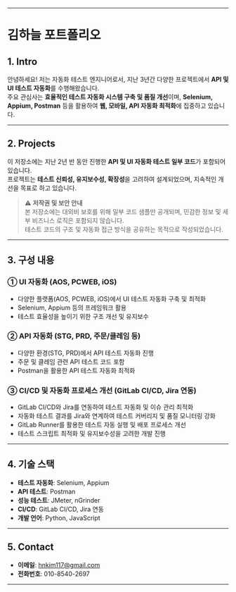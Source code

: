 
---

# **김하늘 포트폴리오**  

## **1. Intro**  
안녕하세요! 저는 자동화 테스트 엔지니어로서, 지난 3년간 다양한 프로젝트에서 **API 및 UI 테스트 자동화**를 수행해왔습니다.  
주요 관심사는 **효율적인 테스트 자동화 시스템 구축 및 품질 개선**이며, **Selenium, Appium, Postman** 등을 활용하여 **웹, 모바일, API 자동화 최적화**에 집중하고 있습니다.  

---

## **2. Projects**  

이 저장소에는 지난 2년 반 동안 진행한 **API 및 UI 자동화 테스트 일부 코드**가 포함되어 있습니다.  
프로젝트는 **테스트 신뢰성, 유지보수성, 확장성**을 고려하여 설계되었으며, 지속적인 개선을 목표로 하고 있습니다.  

> ⚠️ **저작권 및 보안 안내**  
> 본 저장소에는 대외비 보호를 위해 일부 코드 샘플만 공개되며, 민감한 정보 및 세부 비즈니스 로직은 포함되지 않습니다.  
> 테스트 코드의 구조 및 자동화 접근 방식을 공유하는 목적으로 작성되었습니다.  

---

## **3. 구성 내용**  

### **① UI 자동화 (AOS, PCWEB, iOS)**  
- 다양한 플랫폼(AOS, PCWEB, iOS)에서 UI 테스트 자동화 구축 및 최적화  
- Selenium, Appium 등의 프레임워크 활용  
- 테스트 효율성을 높이기 위한 구조 개선 및 유지보수  

### **② API 자동화 (STG, PRD, 주문/클레임 등)**  
- 다양한 환경(STG, PRD)에서 API 테스트 자동화 진행  
- 주문 및 클레임 관련 API 테스트 코드 포함  
- Postman을 활용한 API 테스트 자동화 최적화  

### **③ CI/CD 및 자동화 프로세스 개선 (GitLab CI/CD, Jira 연동)**  
- GitLab CI/CD와 Jira를 연동하여 테스트 자동화 및 이슈 관리 최적화  
- 자동화 테스트 결과를 Jira와 연계하여 테스트 커버리지 및 품질 모니터링 강화  
- GitLab Runner를 활용한 테스트 자동 실행 및 배포 프로세스 개선  
- 테스트 스크립트 최적화 및 유지보수성을 고려한 개발 진행  

---

## **4. 기술 스택**  

- **테스트 자동화**: Selenium, Appium  
- **API 테스트**: Postman  
- **성능 테스트**: JMeter, nGrinder  
- **CI/CD**: GitLab CI/CD, Jira 연동  
- **개발 언어**: Python, JavaScript  

---

## **5. Contact**  

- **이메일**: hnkim117@gmail.com  
- **전화번호**: 010-8540-2697  

---